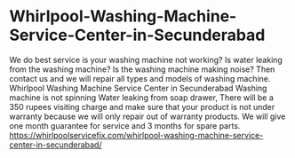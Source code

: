 # Whirlpool-Washing-Machine-Service-Center-in-Secunderabad
 We do best service is your washing machine not working? Is water leaking from the washing machine? Is the washing machine making noise? Then contact us and we will repair all types and models of washing machine. Whirlpool Washing Machine Service Center in Secunderabad Washing machine is not spinning Water leaking from soap drawer, There will be a 350 rupees visiting charge and make sure that your product is not under warranty because we will only repair out of warranty products. We will give one month guarantee for service and 3 months for spare parts.    https://whirlpoolservicefix.com/whirlpool-washing-machine-service-center-in-secunderabad/
